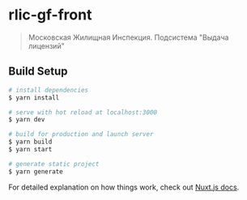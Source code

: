 # rlic-gf-front

> Московская Жилищная Инспекция. Подсистема &#34;Выдача лицензий&#34;

## Build Setup

``` bash
# install dependencies
$ yarn install

# serve with hot reload at localhost:3000
$ yarn dev

# build for production and launch server
$ yarn build
$ yarn start

# generate static project
$ yarn generate
```

For detailed explanation on how things work, check out [Nuxt.js docs](https://nuxtjs.org).
